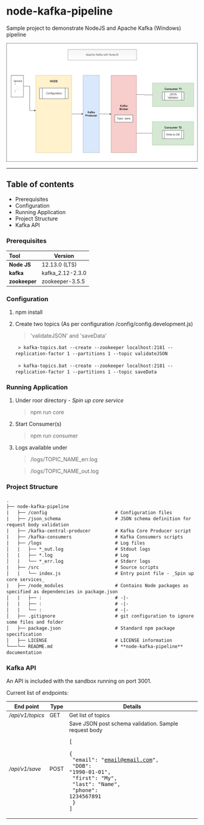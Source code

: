 # node-kafka-pipeline
Sample project to demonstrate NodeJS and Apache Kafka (Windows) pipeline

![Pipeline flow](/resources/Node_Kafka_Pipeline_V1.jpg)

---

## Table of contents
- Prerequisites
- Configuration
- Running Application
- Project Structure
- Kafka API

### Prerequisites

| Tool | Version |
| :--- | ------- |
| **Node JS** | 12.13.0 (LTS) |
| **kafka** | kafka_2.12-2.3.0 |
| **zookeeper** | zookeeper-3.5.5 |

### Configuration

1. npm install

2. Create two topics (As per configuration /config/config.development.js)

    > 'validateJSON' and 'saveData'
  
        > kafka-topics.bat --create --zookeeper localhost:2181 --replication-factor 1 --partitions 1 --topic validateJSON

        > kafka-topics.bat --create --zookeeper localhost:2181 --replication-factor 1 --partitions 1 --topic saveData
  
### Running Application

1. Under roor directory - _Spin up core service_

    > npm run core

2. Start Consumer(s)

    > npm run consumer

3. Logs available under

    > /logs/TOPIC_NAME_err.log

    > /logs/TOPIC_NAME_out.log

### Project Structure

    .
    ├── node-kafka-pipeline                                             
    |   ├── /config                         # Configuration files
    |   ├── /json_schema                    # JSON schema definition for request body validation
    |   ├── /kafka-central-producer         # Kafka Core Producer script
    |   ├── /kafka-consumers                # Kafka Consumers scripts
    |   ├── /logs                           # Log files
    │   |   ├── *_out.log                   # Stdout logs
    │   |   ├── *.log                       # Log
    │   |   └── *_err.log                   # Stderr logs
    |   ├── /src                            # Source scripts
    │   |   └── index.js                    # Entry point file - _Spin up core services_
    |   ├── /node_modules                   # Contains Node packages as specified as dependencies in package.json
    │   |   ├── :                           # -|-
    │   |   ├── :                           # -|-
    │   |   └── :                           # -|-
    │   ├── .gitignore                      # git configuration to ignore some files and folder
    │   ├── package.json                    # Standard npm package specification
    │   ├── LICENSE                         # LICENSE information
    └───└── README.md                       # **node-kafka-pipeline** documentation
  

### Kafka API

An API is included with the sandbox running on port 3001.

Current list of endpoints:

|End point|Type|Details|
|---|---|---|
|_/api/v1/topics_|GET|Get list of topics|
|_/api/v1/save_|POST|Save JSON post schema validation. Sample request body <pre>[<br/> {<br/>  "email": "email@email.com",<br/>  "DOB": "1990-01-01",<br/>  "first": "My",<br/>  "last": "Name",<br/>  "phone": 1234567891<br/> }<br/>]</pre>|
